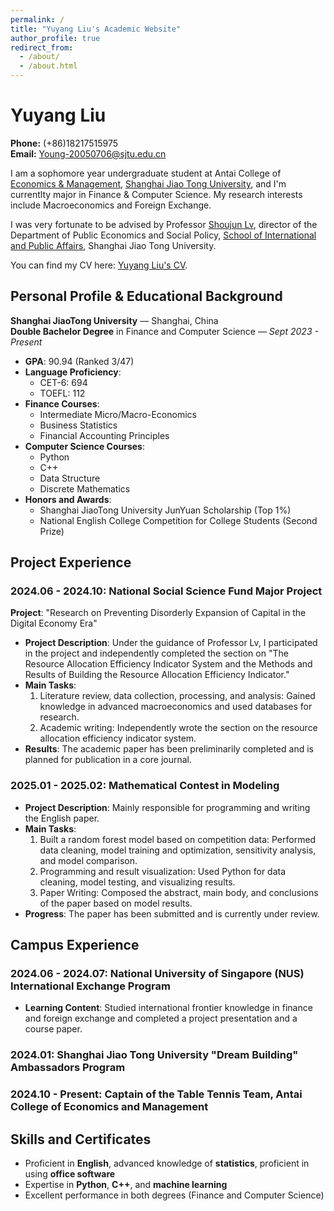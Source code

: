 ```yaml
---
permalink: /
title: "Yuyang Liu's Academic Website"
author_profile: true
redirect_from:
  - /about/
  - /about.html
---
```

# Yuyang Liu  
**Phone:** (+86)18217515975  
**Email:** Young-20050706@sjtu.edu.cn  

I am a sophomore year undergraduate student at Antai College of [Economics & Management](https://www.acem.sjtu.edu.cn/), [Shanghai Jiao Tong University](https://www.sjtu.edu.cn/), and I'm currentlty major in Finance & Computer Science. My research interests include Macroeconomics and Foreign Exchange. 

I was very fortunate to be advised by Professor [Shoujun Lv](https://www.sipa.sjtu.edu.cn/facultydetail/qzjs/95), director of the Department of Public Economics and Social Policy, [School of International and Public Affairs](https://www.sipa.sjtu.edu.cn/), Shanghai Jiao Tong University. 

You can find my CV here: [Yuyang Liu's CV](../assets/CV.pdf).


## Personal Profile & Educational Background  
**Shanghai JiaoTong University** — Shanghai, China  
**Double Bachelor Degree** in Finance and Computer Science — *Sept 2023 - Present*  
- **GPA**: 90.94 (Ranked 3/47)  
- **Language Proficiency**:  
  - CET-6: 694  
  - TOEFL: 112  
- **Finance Courses**:  
  - Intermediate Micro/Macro-Economics  
  - Business Statistics  
  - Financial Accounting Principles  
- **Computer Science Courses**:  
  - Python  
  - C++  
  - Data Structure  
  - Discrete Mathematics  
- **Honors and Awards**:  
  - Shanghai JiaoTong University JunYuan Scholarship (Top 1%)  
  - National English College Competition for College Students (Second Prize)  

## Project Experience

### 2024.06 - 2024.10: National Social Science Fund Major Project  
**Project**: "Research on Preventing Disorderly Expansion of Capital in the Digital Economy Era"  
- **Project Description**: Under the guidance of Professor Lv, I participated in the project and independently completed the section on "The Resource Allocation Efficiency Indicator System and the Methods and Results of Building the Resource Allocation Efficiency Indicator."  
- **Main Tasks**:
  1. Literature review, data collection, processing, and analysis: Gained knowledge in advanced macroeconomics and used databases for research.  
  2. Academic writing: Independently wrote the section on the resource allocation efficiency indicator system.  
- **Results**: The academic paper has been preliminarily completed and is planned for publication in a core journal.  

### 2025.01 - 2025.02: Mathematical Contest in Modeling  
- **Project Description**: Mainly responsible for programming and writing the English paper.  
- **Main Tasks**:  
  1. Built a random forest model based on competition data: Performed data cleaning, model training and optimization, sensitivity analysis, and model comparison.  
  2. Programming and result visualization: Used Python for data cleaning, model testing, and visualizing results.  
  3. Paper Writing: Composed the abstract, main body, and conclusions of the paper based on model results.  
- **Progress**: The paper has been submitted and is currently under review.  

## Campus Experience  

### 2024.06 - 2024.07: National University of Singapore (NUS) International Exchange Program  
- **Learning Content**: Studied international frontier knowledge in finance and foreign exchange and completed a project presentation and a course paper.  

### 2024.01: Shanghai Jiao Tong University "Dream Building" Ambassadors Program  

### 2024.10 - Present: Captain of the Table Tennis Team, Antai College of Economics and Management  

## Skills and Certificates  
- Proficient in **English**, advanced knowledge of **statistics**, proficient in using **office software**  
- Expertise in **Python**, **C++**, and **machine learning**  
- Excellent performance in both degrees (Finance and Computer Science)  


